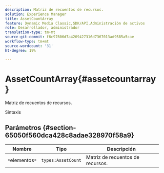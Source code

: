 ```yaml
---
description: Matriz de recuentos de recursos.
solution: Experience Manager
title: AssetCountArray
feature: Dynamic Media Classic,SDK/API,Administración de activos
role: Desarrollador, administrador
translation-type: tm+mt
source-git-commit: f6c97606d7a4209427316d7367013ad9585a5cae
workflow-type: tm+mt
source-wordcount: '31'
ht-degree: 19%

---
```



# AssetCountArray{#assetcountarray}

Matriz de recuentos de recursos.

Sintaxis

## Parámetros {#section-65050f560dca428c8adae328970f58a9}

| Nombre | Tipo | Descripción |
|---|---|---|
| `*`elementos`*` | `types:AssetCount` | Matriz de recuentos de recursos. |

